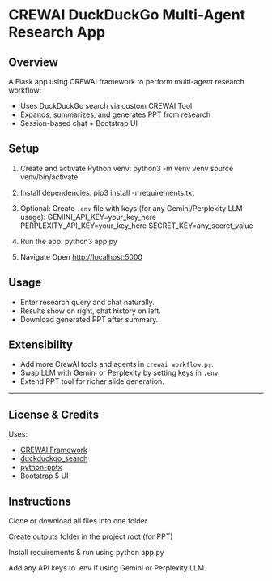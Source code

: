 # CREWAI DuckDuckGo Multi-Agent Research App

## Overview
A Flask app using CREWAI framework to perform multi-agent research workflow:
- Uses DuckDuckGo search via custom CREWAI Tool
- Expands, summarizes, and generates PPT from research
- Session-based chat + Bootstrap UI

## Setup

1. Create and activate Python venv:
python3 -m venv venv
source venv/bin/activate



2. Install dependencies:
pip3 install -r requirements.txt




3. Optional: Create `.env` file with keys (for any Gemini/Perplexity LLM usage):
GEMINI_API_KEY=your_key_here
PERPLEXITY_API_KEY=your_key_here
SECRET_KEY=any_secret_value


4. Run the app:
python3 app.py



5. Navigate Open [http://localhost:5000](http://localhost:5000)

## Usage

- Enter research query and chat naturally.
- Results show on right, chat history on left.
- Download generated PPT after summary.

## Extensibility

- Add more CrewAI tools and agents in `crewai_workflow.py`.
- Swap LLM with Gemini or Perplexity by setting keys in `.env`.
- Extend PPT tool for richer slide generation.

---

## License & Credits

Uses:
- [CREWAI Framework](https://www.crewai.com)
- [duckduckgo_search](https://github.com/deedy5/duckduckgo-search)
- [python-pptx](https://python-pptx.readthedocs.io)
- Bootstrap 5 UI


## Instructions
Clone or download all files into one folder

Create outputs folder in the project root (for PPT)

Install requirements & run using python app.py

Add any API keys to .env if using Gemini or Perplexity LLM.

